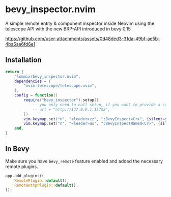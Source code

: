 # bevy_inspector.nvim

A simple remote entity & component inspector inside Neovim
using the telescope API with the new BRP-API introduced in bevy 0.15


https://github.com/user-attachments/assets/0d48ded3-31da-49bf-ae5b-4ba5aa6fd6e1


## Installation

```lua
return {
	"lommix/bevy_inspector.nvim",
	dependencies = {
		"nvim-telescope/telescope.nvim",
	},
	config = function()
		require("bevy_inspector").setup({
            -- you only need to call setup, if you want to provide a custom url/port
	        -- url = "http://127.0.0.1:15702",
        })
		vim.keymap.set("n", "<leader>zz", ":BevyInspect<Cr>", {silent=true})
		vim.keymap.set("n", "<leader>uu", ":BevyInspectNamed<Cr>", {silent=true})
	end,
}
```

## In Bevy

Make sure you have `bevy_remote` feature enabled and added the necessary remote plugins.

```rust
app.add_plugins((
    RemotePlugin::default(),
    RemoteHttpPlugin::default(),
));
```
